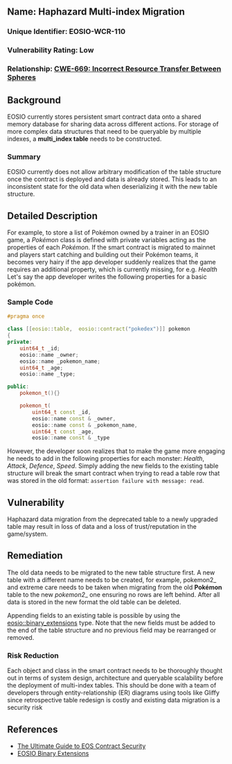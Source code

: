 <br/>

## Name: Haphazard Multi-index Migration

### Unique Identifier: EOSIO-WCR-110

### Vulnerability Rating: Low

### Relationship: [CWE-669: Incorrect Resource Transfer Between Spheres](https://cwe.mitre.org/data/definitions/669.html)

## Background

EOSIO currently stores persistent smart contract data onto a shared memory database for sharing data across different actions. For storage of more complex data structures that need to be queryable by multiple indexes, a **multi_index table** needs to be constructed.

### Summary

EOSIO currently does not allow arbitrary modification of the table structure once the contract is deployed and data is already stored.
This leads to an inconsistent state for the old data when deserializing it with the new table structure.


## Detailed Description

For example, to store a list of Pokémon owned by a trainer in an EOSIO game, a _Pokémon_ class is defined with private variables acting as the properties of each _Pokémon_. If the smart contract is migrated to mainnet and players start catching and building out their Pokémon teams, it becomes very hairy if the app developer suddenly realizes that the game requires an additional property, which is currently missing, for e.g. _Health_
Let's say the app developer writes the following properties for a basic pokémon.

### Sample Code 

```c++
#pragma once

class [[eosio::table,  eosio::contract("pokedex")]] pokemon
{
private:    
    uint64_t _id;
    eosio::name _owner;
    eosio::name _pokemon_name;
    uint64_t _age;
    eosio::name _type;

public:    
    pokemon_t(){}

    pokemon_t(
        uint64_t const _id, 
        eosio::name const & _owner, 
        eosio::name const & _pokemon_name, 
        uint64_t const _age, 
        eosio::name const & _type
```

However, the developer soon realizes that to make the game more engaging he needs to add in the following properties for each monster: _Health_, _Attack_, _Defence_, _Speed_.
Simply adding the new fields to the existing table structure will break the smart contract when trying to read a table row that was stored in the old format: `assertion failure with message: read`.

## Vulnerability

Haphazard data migration from the deprecated table to a newly upgraded table may result in loss of data and a loss of trust/reputation in the game/system.

## Remediation

The old data needs to be migrated to the new table structure first.
A new table with a different name needs to be created, for example, pokemon2_ and extreme care needs to be taken when migrating from the old __Pokémon__ table to the new _pokemon2__ one ensuring no rows are left behind.
After all data is stored in the new format the old table can be deleted.

Appending fields to an existing table is possible by using the [eosio::binary_extensions](https://github.com/EOSIO/eosio.cdt/blob/a6b8d3fc289d46f4612588cdd7223a3d549238f6/docs/09_tutorials/01_binary-extension.md) type.
Note that the new fields must be added to the end of the table structure and no previous field may be rearranged or removed.

### Risk Reduction

Each object and class in the smart contract needs to be thoroughly thought out in terms of system design, architecture and queryable scalability before the deployment of multi-index tables. This should be done with a team of developers through entity-relationship (ER) diagrams using tools like Gliffy since retrospective table redesign is costly and existing data migration is a security risk

## References

- [The Ultimate Guide to EOS Contract Security](https://blockgeeks.com/guides/eos-smart-contract-security/)
- [EOSIO Binary Extensions](https://github.com/EOSIO/eosio.cdt/blob/a6b8d3fc289d46f4612588cdd7223a3d549238f6/docs/09_tutorials/01_binary-extension.md)
